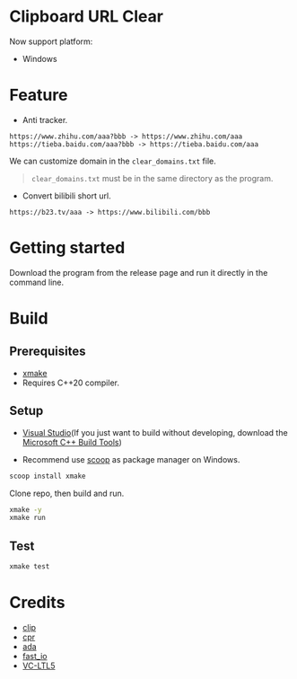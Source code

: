 # Clipboard URL Clear

Now support platform:

- Windows

# Feature

- Anti tracker.

```
https://www.zhihu.com/aaa?bbb -> https://www.zhihu.com/aaa
https://tieba.baidu.com/aaa?bbb -> https://tieba.baidu.com/aaa
```

We can customize domain in the `clear_domains.txt` file.

> `clear_domains.txt` must be in the same directory as the program.

- Convert bilibili short url.

```
https://b23.tv/aaa -> https://www.bilibili.com/bbb
```

# Getting started

Download the program from the release page and run it directly in the command line.

# Build

## Prerequisites

- [xmake](https://xmake.io/#/guide/installation)
- Requires C++20 compiler.

## Setup

- [Visual Studio](https://visualstudio.microsoft.com)(If you just want to build without developing, download the [Microsoft C++ Build Tools](https://visualstudio.microsoft.com/visual-cpp-build-tools))

- Recommend use [scoop](https://scoop.sh) as package manager on Windows.

```sh
scoop install xmake
```

Clone repo, then build and run.

```sh
xmake -y
xmake run
```

## Test

```sh
xmake test
```

# Credits

- [clip](https://github.com/dacap/clip)
- [cpr](https://github.com/libcpr/cpr)
- [ada](https://github.com/ada-url/ada)
- [fast_io](https://github.com/cppfastio/fast_io)
- [VC-LTL5](https://github.com/Chuyu-Team/VC-LTL5)
